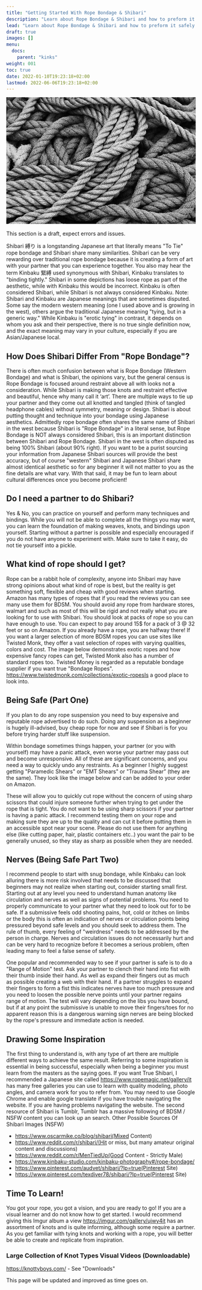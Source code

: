 ```yaml
---
title: "Getting Started With Rope Bondage & Shibari"
description: "Learn about Rope Bondage & Shibari and how to preform it safely with this guide."
lead: "Learn about Rope Bondage & Shibari and how to preform it safely with this guide."
draft: true
images: []
menu:
  docs:
    parent: "kinks"
weight: 001
toc: true
date: 2022-01-10T19:23:18+02:00
lastmod: 2022-06-06T19:23:18+02:00
---
```


![Image](ship-traffic-jams-602169_960_720.jpg)

This section is a draft, expect errors and issues.

Shibari 縛り is a longstanding Japanese art that literally means "To Tie" rope bondage and Shibari share many similarities. Shibari can be very rewarding over traditional rope bondage because it is creating a form of art with your partner that you can experience together. You also may hear the term Kinbaku 緊縛 used synonymous with Shibari, Kinbaku translates to "binding tightly." Shibari in some depictions has loose rope as part of the aesthetic, while with Kinbaku this would be incorrect. Kinbaku is often considered Shibari, while Shibari is not always considered Kinbaku.
Note: Shibari and Kinbaku are Japanese meanings that are sometimes disputed. Some say the modern western meaning (one I used above and is growing in the west), others argue the traditional Japanese meaning "tying, but in a generic way." While Kinbaku is "erotic tying" in contrast, it depends on whom you ask and their perspective, there is no true single definition now, and the exact meaning may vary in your culture, especially if you are Asian/Japanese local.

## How Does Shibari Differ From "Rope Bondage"?

There is often much confusion between what is Rope Bondage (Western Bondage) and what is Shibari, the opinions vary, but the general census is Rope Bondage is focused around restraint above all with looks not a consideration. While Shibari is making those knots and restraint effective and beautiful, hence why many call it ‘art’. There are multiple ways to tie up your partner and they come out all knotted and tangled (think of tangled headphone cables) without symmetry, meaning or design. Shibari is about putting thought and technique into your bondage using Japanese aesthetics. Admittedly rope bondage often shares the same name of Shibari in the west because Shibari is "Rope Bondage" in a literal sense, but Rope Bondage is NOT always considered Shibari, this is an important distinction between Shibari and Rope Bondage. Shibari in the west is often disputed as being 100% Shibari (about 90% right). If you want to be a purist sourcing your information from Japanese Shibari sources will provide the best accuracy, but of course "western" Shibari and Japanese Shibari share almost identical aesthetic so for any beginner it will not matter to you as the fine details are what vary. With that said, it may be fun to learn about cultural differences once you become proficient!

## Do I need a partner to do Shibari?

Yes & No, you can practice on yourself and perform many techniques and bindings. While you will not be able to complete all the things you may want, you can learn the foundation of making weaves, knots, and bindings upon yourself. Starting without a partner is possible and especially encouraged if you do not have anyone to experiment with. Make sure to take it easy, do not tie yourself into a pickle.

## What kind of rope should I get?

Rope can be a rabbit hole of complexity, anyone into Shibari may have strong opinions about what kind of rope is best, but the reality is get something soft, flexible and cheap with good reviews when starting. Amazon has many types of ropes that if you read the reviews you can see many use them for BDSM. You should avoid any rope from hardware stores, walmart and such as most of this will be rigid and not really what you are looking for to use with Shibari. You should look at packs of rope so you can have enough to use. You can expect to pay around 15$ for a pack of 3 @ 32 feet or so on Amazon. If you already have a rope, you are halfway there!
If you want a larger selection of more BDSM ropes you can use sites like Twisted Monk, they offer a vast selection of ropes with varying qualities, colors and cost. The image below demonstrates exotic ropes and how expensive fancy ropes can get, Twisted Monk also has a number of standard ropes too. Twisted Money is regarded as a reputable bondage supplier if you want true "Bondage Ropes".
https://www.twistedmonk.com/collections/exotic-ropesIs a good place to look into.

## Being Safe (Part One)

If you plan to do any rope suspension you need to buy expensive and reputable rope advertised to do such. Doing any suspension as a beginner is hugely ill-advised, buy cheap rope for now and see if Shibari is for you before trying harder stuff like suspension.

Within bondage sometimes things happen, your partner (or you with yourself) may have a panic attack, even worse your partner may pass out and become unresponsive. All of these are significant concerns, and you need a way to quickly undo any restraints. As a beginner I highly suggest getting "Paramedic Shears" or "EMT Shears" or "Trauma Shear” (they are the same). They look like the image below and can be added to your order on Amazon.

These will allow you to quickly cut rope without the concern of using sharp scissors that could injure someone further when trying to get under the rope that is tight. You do not want to be using sharp scissors if your partner is having a panic attack. I recommend testing them on your rope and making sure they are up to the quality and can cut it before putting them in an accessible spot near your scene. Please do not use them for anything else (like cutting paper, hair, plastic containers etc..) you want the pair to be generally unused, so they stay as sharp as possible when they are needed.

## Nerves (Being Safe Part Two)

I recommend people to start with snug bondage, while Kinbaku can look alluring there is more risk involved that needs to be discussed that beginners may not realize when starting out, consider starting small first. Starting out at any level you need to understand human anatomy like circulation and nerves as well as signs of potential problems. You need to properly communicate to your partner what they need to look out for to be safe. If a submissive feels odd shooting pains, hot, cold or itches on limbs or the body this is often an indication of nerves or circulation points being pressured beyond safe levels and you should seek to address them. The rule of thumb, every feeling of "weirdness" needs to be addressed by the person in charge. Nerves and circulation issues do not necessarily hurt and can be very hard to recognize before it becomes a serious problem, often leading many to feel a false sense of safety.

One popular and recommended way to see if your partner is safe is to do a "Range of Motion" test. Ask your partner to clench their hand into fist with their thumb inside their hand. As well as expand their fingers out as much as possible creating a web with their hand. If a partner struggles to expand their fingers to form a fist this indicates nerves have too much pressure and you need to loosen the possible nerve points until your partner regains range of motion. The test will vary depending on the libs you have bound, but if at any point the submissive is unable to move their fingers/toes for no apparent reason this is a dangerous warning sign nerves are being blocked by the rope's pressure and immediate action is needed.

## Drawing Some Inspiration

The first thing to understand is, with any type of art there are multiple different ways to achieve the same result. Referring to some inspiration is essential in being successful, especially when being a beginner you must learn from the masters as the saying goes. If you want True Shibari, I recommended a Japanese site called https://www.ropemagic.net/gallery/it has many free galleries you can use to learn with quality modeling, photo angles, and camera work for you to refer from. You may need to use Google Chrome and enable google translate if you have trouble navigating the website.
If you are having problems navigating the website. The second resource of Shibari is Tumblr, Tumblr has a massive following of BDSM / NSFW content you can look up an search.
Other Possible Sources Of Shibari Images (NSFW)

- https://www.oscarmike.co/blog/shibari(Mixed Content)
- https://www.reddit.com/r/shibari/(Hit or miss, but many amateur original content and discussions)
- https://www.reddit.com/r/MenTiedUp(Good Content - Strictly Male)
- https://www.kinbaku-studio.com/kinbaku-photography#/rope-bondage/
- https://www.pinterest.com/audvet/shibari/?lp=true(Pinterest Site)
- https://www.pinterest.com/texdiver78/shibari/?lp=true(Pinterest Site)

## Time To Learn!

You got your rope, you got a vision, and you are ready to go! If you are a visual learner and do not know how to get started. I would recommend giving this Imgur album a view https://imgur.com/gallery/ujwy4it has an assortment of knots and is quite informing, although some require a partner. As you get familiar with tying knots and working with a rope, you will better be able to create and replicate from inspiration.

### Large Collection of Knot Types Visual Videos (Downloadable)

https://knottyboys.com/ - See "Downloads"

This page will be updated and improved as time goes on.
